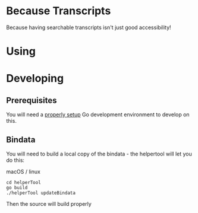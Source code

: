 Because Transcripts
=====================

Because having searchable transcripts isn't just good accessibility!

# Using


# Developing

## Prerequisites

You will need a [properly setup](https://golang.org/doc/install) Go development environment to develop on this.

## Bindata

You will need to build a local copy of the bindata - the helpertool will let you do this:

macOS / linux
```shell
cd helperTool
go build 
./helperTool updateBindata
```

Then the source will build properly